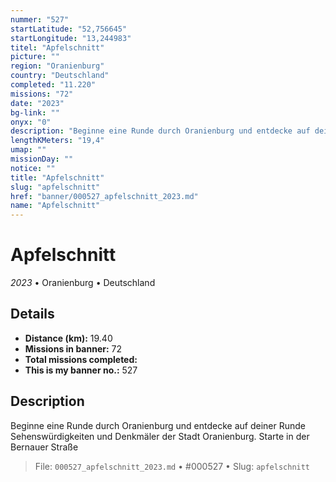 ```yaml
---
nummer: "527"
startLatitude: "52,756645"
startLongitude: "13,244983"
titel: "Apfelschnitt"
picture: ""
region: "Oranienburg"
country: "Deutschland"
completed: "11.220"
missions: "72"
date: "2023"
bg-link: ""
onyx: "0"
description: "Beginne eine Runde durch Oranienburg und entdecke auf deiner Runde Sehenswürdigkeiten und Denkmäler der Stadt Oranienburg. Starte in der Bernauer Straße"
lengthKMeters: "19,4"
umap: ""
missionDay: ""
notice: ""
title: "Apfelschnitt"
slug: "apfelschnitt"
href: "banner/000527_apfelschnitt_2023.md"
name: "Apfelschnitt"
---
```

# Apfelschnitt

*2023* • Oranienburg • Deutschland





## Details
- **Distance (km):** 19.40
- **Missions in banner:** 72
- **Total missions completed:** 
- **This is my banner no.:** 527



## Description
Beginne eine Runde durch Oranienburg und entdecke auf deiner Runde Sehenswürdigkeiten und Denkmäler der Stadt Oranienburg. Starte in der Bernauer Straße




> File: `000527_apfelschnitt_2023.md` • #000527 • Slug: `apfelschnitt`

